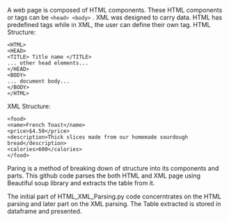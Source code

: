 A web page is composed of HTML components. These HTML components or tags can be ```<head> <body>``` . XML was designed to carry data. HTML has predefined tags while in XML, the user can define their own tag.
HTML Structure:
```
<HTML>
<HEAD>
<TITLE> Title name </TITLE>
... other head elements...
</HEAD>
<BODY>
... document body...
</BODY>
</HTML>
```

XML Structure:
```
<food>
<name>French Toast</name>
<price>$4.50</price>
<description>Thick slices made from our homemade sourdough bread</description>
<calories>600</calories>
</food>
```
Paring is a method of breaking down of structure into its components and parts. This github code parses the both HTML and XML page using Beautiful soup library and extracts the table from it.

The initial part of HTML_XML_Parsing.py code concerntrates on the HTML parsing and later part on the XML parsing. The Table extracted is stored in dataframe and presented. 
